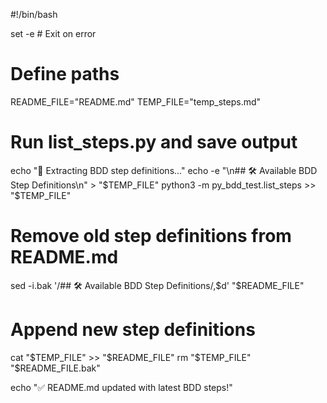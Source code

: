 #!/bin/bash

set -e  # Exit on error

# Define paths
README_FILE="README.md"
TEMP_FILE="temp_steps.md"

# Run list_steps.py and save output
echo "🚀 Extracting BDD step definitions..."
echo -e "\n## 🛠 Available BDD Step Definitions\n" > "$TEMP_FILE"
python3 -m py_bdd_test.list_steps >> "$TEMP_FILE"

# Remove old step definitions from README.md
sed -i.bak '/## 🛠 Available BDD Step Definitions/,$d' "$README_FILE"

# Append new step definitions
cat "$TEMP_FILE" >> "$README_FILE"
rm "$TEMP_FILE" "$README_FILE.bak"

echo "✅ README.md updated with latest BDD steps!"

